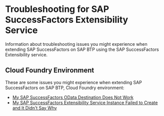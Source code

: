 <!-- loio46f358f49ad44f60919dcfff7dc70dd5 -->

# Troubleshooting for SAP SuccessFactors Extensibility Service

Information about troubleshooting issues you might experience when extending SAP SuccessFactors on SAP BTP using the SAP SuccessFactors Extensibility service.



<a name="loio46f358f49ad44f60919dcfff7dc70dd5__section_jh2_gqh_bcc"/>

## Cloud Foundry Environment

These are some issues you might experience when extending SAP SuccessFactors on SAP BTP, Cloud Foundry environment:

-   [My SAP SuccessFactors OData Destination Does Not Work](my-sap-successfactors-odata-destination-does-not-work-cf26911.md)
-   [My SAP SuccessFactors Extensibility Service Instance Failed to Create and It Didn't Say Why](my-sap-successfactors-extensibility-service-instance-failed-to-create-and-it-didn-t-say-w-812de03.md)

